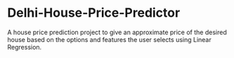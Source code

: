 # Delhi-House-Price-Predictor
A house price prediction project to give an approximate price of the desired house based on the options and features the user selects using Linear Regression.
